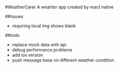#WeatherCarer
A weahter app created by react native

##issues
- requiring local img shows blank

##todo
- replace mock data with api
- debug performance problems
- add ios version
- push message base on different weather condition

